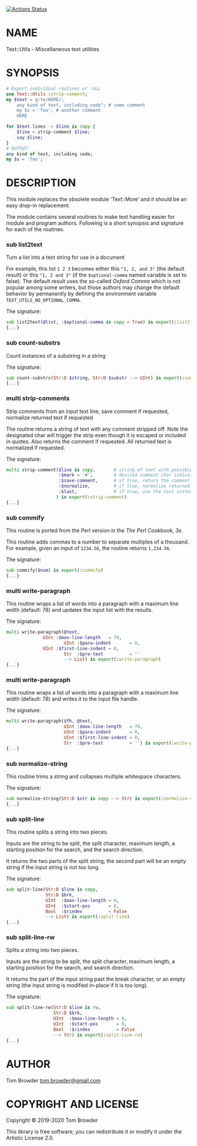 [![Actions Status](https://github.com/tbrowder/Text-Utils/workflows/test/badge.svg)](https://github.com/tbrowder/Text-Utils/actions)

NAME
====

Text::Utils - Miscellaneous text utilities

SYNOPSIS
========

```Raku
# Export individual routines or :ALL
use Text::Utils :strip-comment;
my $text = q:to/HERE/;
    any kind of text, including code"; # some comment
    my $s = 'foo'; # another comment
    HERE

for $text.lines -> $line is copy {
    $line = strip-comment $line;
    say $line;
}
# OUTPUT:
any kind of text, including code;
my $s = 'foo';
```

DESCRIPTION
===========

This module replaces the obsolete module 'Text::More' and it should be an easy drop-in replacement.

The module contains several routines to make text handling easier for module and program authors. Following is a short synopsis and signature for each of the routines.

### sub list2text

Turn a list into a text string for use in a document

For example, this list `1 2 3` becomes either this `"1, 2, and 3"` (the default result) or this `"1, 2 and 3"` (if the `$optional-comma` named variable is set to false). The default result uses the so-called *Oxford Comma* which is not popular among some writers, but those authors may change the default behavior by permanently by defining the environment variable `TEXT_UTILS_NO_OPTIONAL_COMMA`.

The signature:

```Raku
sub list2text(@list, :$optional-comma is copy = True) is export(:list2text) 
{...}
```

### sub count-substrs

Count instances of a substring in a string

The signature:

```Raku
sub count-substrs(Str:D $string, Str:D $substr --> UInt) is export(:count-substrs) 
{...}
```

### multi strip-comments

Strip comments from an input text line, save comment if requested, normalize returned text if requested

The routine returns a string of text with any comment stripped off. Note the designated char will trigger the strip even though it is escaped or included in quotes. Also returns the comment if requested. All returned text is normalized if requested.

The signature:

```Raku
multi strip-comment($line is copy,       # string of text with possible comment
                    :$mark = '#',        # desired comment char indicator
                    :$save-comment,      # if true, return the comment
                    :$normalize,         # if true, normalize returned strings
                    :$last,              # if true, use the last instead of first comment char
                   ) is export(:strip-comment) 
{...}
```

### sub commify

This routine is ported from the Perl version in the *The Perl Cookbook, 3e*.

This routine adds commas to a number to separate multiples of a thousand. For example, given an input of `1234.56`, the routine returns `1,234.56`.

The signature:

```Raku
sub commify($num) is export(:commify) 
{...}
```

### multi write-paragraph

This routine wraps a list of words into a paragraph with a maximum line width (default: 78) and updates the input list with the results.

The signature:

```Raku
multi write-paragraph(@text,
		      UInt :$max-line-length   = 78,
                      UInt :$para-indent       = 0,
		      UInt :$first-line-indent = 0,
                      Str  :$pre-text          = '' 
                      --> List) is export(:write-paragraph)
{...}
```

### multi write-paragraph

This routine wraps a list of words into a paragraph with a maximum line width (default: 78) and writes it to the input file handle.

The signature:

```Raku
multi write-paragraph($fh, @text,
                      UInt :$max-line-length   = 78,
                      UInt :$para-indent       = 0,
                      UInt :$first-line-indent = 0,
                      Str  :$pre-text          = '') is export(:write-paragraph2)
{...}
```

### sub normalize-string

This routine trims a string and collapses multiple whitespace characters.

The signature:

```Raku
sub normalize-string(Str:D $str is copy --> Str) is export(:normalize-string) 
{...}
```

### sub split-line

This routine splits a string into two pieces.

Inputs are the string to be split, the split character, maximum length, a starting position for the search, and the search direction.

It returns the two parts of the split string; the second part will be an empty string if the input string is not too long.

The signature:

```Raku
sub split-line(Str:D $line is copy, 
               Str:D $brk, 
               UInt  :$max-line-length = 0,
               UInt  :$start-pos       = 0, 
               Bool  :$rindex          = False 
               --> List) is export(:split-line) 
{...}
```

### sub split-line-rw

Splits a string into two pieces.

Inputs are the string to be split, the split character, maximum length, a starting position for the search, and search direction.

It returns the part of the input string past the break character, or an empty string (the input string is modified in-place if it is too long).

The signature:

```Raku
sub split-line-rw(Str:D $line is rw, 
                  Str:D $brk, 
                  UInt  :$max-line-length = 0,
                  UInt  :$start-pos       = 0, 
                  Bool  :$rindex          = False 
                  --> Str) is export(:split-line-rw) 
{...}
```

AUTHOR
======

Tom Browder <tom.browder@gmail.com>

COPYRIGHT AND LICENSE
=====================

Copyright &#x00A9; 2019-2020 Tom Browder

This library is free software; you can redistribute it or modify it under the Artistic License 2.0.

